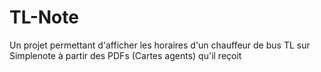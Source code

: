 # TL-Note
Un projet permettant d'afficher les horaires d'un chauffeur de bus TL sur Simplenote à partir des PDFs (Cartes agents) qu'il reçoit

